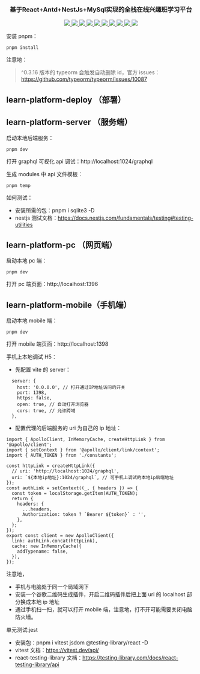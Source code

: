 <h3 align="center">基于React+Antd+NestJs+MySql实现的全栈在线兴趣班学习平台</h3>
<p align="center">
	<a href="https://pnpm.io/" target="_blank">
    <img src="https://img.shields.io/badge/pnpm-8.6.1-blue">
    </a>
	<a href="https://nodejs.org"  target="_blank">
      <img src="https://img.shields.io/badge/node-16.15.0-blue">
    </a>
    <a href="https://www.mysql.com/cn/downloads/" target="_blank">
    <img src="https://img.shields.io/badge/mysql-8.0.33-blue">
    </a>
	<a href="https://react.docschina.org/"  target="_blank">
      <img src="https://img.shields.io/badge/react-%5E18.2.0-blue">
    </a>
    <a href="https://nestjs.com/"  target="_blank">
      <img src="https://img.shields.io/badge/nestjs-%5E9.0.0-blue">
    </a>
        <a href="https://graphql.org/"  target="_blank">
      <img src="https://img.shields.io/badge/graphql-%5E16.6.0-blue">
    </a>
    <a href="https://typeorm.io/"  target="_blank">
      <img src="https://img.shields.io/badge/typeorm-%5E0.3.10-blue">
    </a>
    <a href="https://ant.design/index-cn"  target="_blank">
      <img src="https://img.shields.io/badge/antd-%5E5.5.0-blue">
    </a>
    <a href="https://mobile.ant.design/zh"  target="_blank">
      <img src="https://img.shields.io/badge/antd--mobile-%5E5.30.0-blue">
    </a>
    <a href="hhttps://dayjs.gitee.io/zh-CN/"  target="_blank">
      <img src="https://img.shields.io/badge/dayjs-%5E1.11.7-blue">
    </a>
</p>

安装 pnpm：

```
pnpm install
```

注意地：

> ^0.3.16 版本的 typeorm 会触发自动删除 id，官方 issues：https://github.com/typeorm/typeorm/issues/10087
## learn-platform-deploy （部署）
## learn-platform-server （服务端）

启动本地后端服务：

```
pnpm dev
```

打开 graphql 可视化 api 调试：http://localhost:1024/graphql

生成 modules 中 api 文件模板：

```
pnpm temp
```

如何测试：

- 安装所需的包：pnpm i sqlite3 -D
- nestjs 测试文档：https://docs.nestjs.com/fundamentals/testing#testing-utilities


## learn-platform-pc （网页端）

启动本地 pc 端：

```
pnpm dev
```

打开 pc 端页面：http://localhost:1396

## learn-platform-mobile（手机端）

启动本地 mobile 端：

```
pnpm dev
```

打开 mobile 端页面：http://localhost:1398

手机上本地调试 H5：

- 先配置 vite 的 server：

```
  server: {
    host: '0.0.0.0', // 打开通过IP地址访问的开关
    port: 1398,
    https: false,
    open: true, // 自动打开浏览器
    cors: true, // 允许跨域
  },
```

- 配置代理的后端服务的 uri 为自己的 ip 地址：

```
import { ApolloClient, InMemoryCache, createHttpLink } from '@apollo/client';
import { setContext } from '@apollo/client/link/context';
import { AUTH_TOKEN } from './constants';

const httpLink = createHttpLink({
  // uri: 'http://localhost:1024/graphql',
  uri: `${本地ip地址}:1024/graphql`, // 可手机上调试的本地ip后端地址
});
const authLink = setContext((_, { headers }) => {
  const token = localStorage.getItem(AUTH_TOKEN);
  return {
    headers: {
      ...headers,
      Authorization: token ? `Bearer ${token}` : '',
    },
  };
});
export const client = new ApolloClient({
  link: authLink.concat(httpLink),
  cache: new InMemoryCache({
    addTypename: false,
  }),
});

```
注意地，
- 手机与电脑处于同一个局域网下
- 安装一个谷歌二维码生成插件，开启二维码插件后把上面 url 的 localhost 部分换成本地 ip 地址
- 通过手机扫一扫，就可以打开 mobile 端，注意地，打不开可能需要关闭电脑防火墙。

单元测试:jest

- 安装包：pnpm i vitest jsdom @testing-library/react -D
- vitest 文档：https://vitest.dev/api/
- react-testing-library 文档：https://testing-library.com/docs/react-testing-library/api
